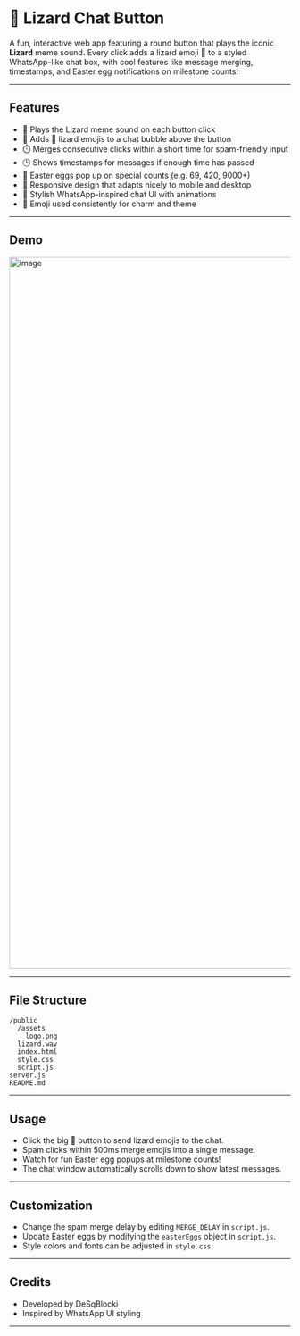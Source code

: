 # 🦎 Lizard Chat Button

A fun, interactive web app featuring a round button that plays the iconic **Lizard** meme sound. Every click adds a lizard emoji 🦎 to a styled WhatsApp-like chat box, with cool features like message merging, timestamps, and Easter egg notifications on milestone counts!

---

## Features

- 🎵 Plays the Lizard meme sound on each button click  
- 💬 Adds 🦎 lizard emojis to a chat bubble above the button  
- ⏱️ Merges consecutive clicks within a short time for spam-friendly input  
- 🕒 Shows timestamps for messages if enough time has passed  
- 🐸 Easter eggs pop up on special counts (e.g. 69, 420, 9000+)  
- 📱 Responsive design that adapts nicely to mobile and desktop  
- 🎨 Stylish WhatsApp-inspired chat UI with animations  
- 🦎 Emoji used consistently for charm and theme  

---

## Demo

<img width="538" height="1275" alt="image" src="https://github.com/user-attachments/assets/28573f5a-4a93-428f-9663-a615c166bfde" />

---

## File Structure

```text
/public
  /assets
    logo.png
  lizard.wav
  index.html
  style.css
  script.js
server.js
README.md
```

---

## Usage

- Click the big 🦎 button to send lizard emojis to the chat.  
- Spam clicks within 500ms merge emojis into a single message.  
- Watch for fun Easter egg popups at milestone counts!  
- The chat window automatically scrolls down to show latest messages.  

---

## Customization

- Change the spam merge delay by editing `MERGE_DELAY` in `script.js`.  
- Update Easter eggs by modifying the `easterEggs` object in `script.js`.  
- Style colors and fonts can be adjusted in `style.css`.  

---

## Credits

- Developed by DeSqBlocki 
- Inspired by WhatsApp UI styling  

---
